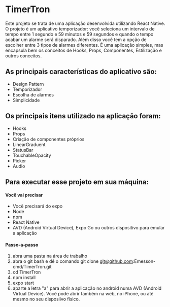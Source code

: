 # TimerTron

Este projeto se trata de uma aplicação desenvolvida utilizando React Native. O projeto é um aplicativo temporizador: você seleciona um intervalo de tempo entre 1 segundo e 59 minutos e 59 segundos e quando o tempo acabar um alarme será disparado. Além disso você tem a opção de escolher entre 3 tipos de alarmes diferentes. É uma aplicação simples, mas encapsula bem os conceitos de Hooks, Props, Componentes, Estilização e outros conceitos.

## As principais características do aplicativo são:
- Design Pattern
- Temporizador
- Escolha de alarmes
- Simplicidade

## Os principais itens utilizado na aplicação foram:
- Hooks
- Props
- Criação de componentes próprios
- LinearGraduent
- StatusBar
- TouchableOpacity
- Picker
- Audio

## Para executar esse projeto em sua máquina:

#### Você vai precisar

- Você precisará do expo
- Node
- npm
- React Native
- AVD (Android Virtual Device), Expo Go ou outros disposítivo para emular a aplicação

#### Passo-a-passo

1. abra uma pasta na área de trabalho
2. abra o git bash e dê o comando git clone git@github.com:Emesson-cmd/TimerTron.git
3. cd TimerTron
4. npm install
5. expo start
6. aparte a letra "a" para abrir a aplicação no android numa AVD (Android Virtual Device). Você pode abrir também na web, no iPhone, ou até mesmo no seu disposiivo físico.

